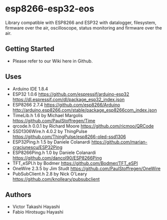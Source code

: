 # esp8266-esp32-eos
Library compatible with ESP8266 and ESP32 with datalogger, filesystem, firmware over the air, oscilloscope, status monitoring and firmware over the air.

## Getting Started
- Please refer to our Wiki here in Github.

## Uses
- Arduino IDE       1.8.4
- ESP32             1.0.6   https://github.com/espressif/arduino-esp32  https://dl.espressif.com/dl/package_esp32_index.json 
- ESP8266           2.7.4   https://github.com/esp8266/Arduino          http://arduino.esp8266.com/stable/package_esp8266com_index.json 
- TimeLib.h         1.6     by Michael Margolis   https://github.com/PaulStoffregen/Time
- qrcode.h          0.0.1   by Richard Moore      https://github.com/ricmoo/QRCode
- SSD1306Wire.h     4.0.2   by ThingPulse         https://github.com/ThingPulse/esp8266-oled-ssd1306
- ESP32Ping.h       1.5     by Daniele Colanardi  https://github.com/marian-craciunescu/ESP32Ping
- ESP8266Ping.h     1.0     by Daniele Colanardi  https://github.com/dancol90/ESP8266Ping
- TFT_eSPI.h                by Bodmer             https://github.com/Bodmer/TFT_eSPI
- OneWire           2.3.5   by Jim Studt          https://github.com/PaulStoffregen/OneWire
- PubSubClient.h    2.8     by Nick O'Leary       https://github.com/knolleary/pubsubclient

## Authors
- Victor Takashi Hayashi
- Fabio Hirotsugu Hayashi
